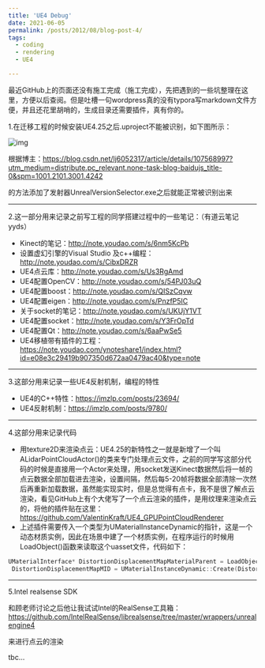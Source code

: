 ```yaml
---
title: 'UE4 Debug'
date: 2021-06-05
permalink: /posts/2012/08/blog-post-4/
tags:
  - coding
  - rendering
  - UE4

---
```


最近GitHub上的页面还没有施工完成（施工完成），先把遇到的一些坑整理在这里，方便以后查阅。但是吐槽一句wordpress真的没有typora写markdown文件方便，并且还花里胡哨的，生成目录还需要插件，真有你的。

1.在迁移工程的时候安装UE4.25之后.uproject不能被识别，如下图所示：

![img](https://sibylgaoselftalking.files.wordpress.com/2021/06/image.png?w=960)

根据博主：https://blog.csdn.net/lj6052317/article/details/107568997?utm_medium=distribute.pc_relevant.none-task-blog-baidujs_title-0&spm=1001.2101.3001.4242 

的方法添加了发射器UnrealVersionSelector.exe之后就能正常被识别出来

------

2.这一部分用来记录之前写工程的同学搭建过程中的一些笔记：（有道云笔记yyds）

- Kinect的笔记：http://note.youdao.com/s/6nm5KcPb
- 设置虚幻引擎的Visual Studio 及c++编程：http://note.youdao.com/s/CibxDRZR
- UE4点云库：http://note.youdao.com/s/Us3RgAmd
- UE4配置OpenCV：http://note.youdao.com/s/54PJ03uQ
- UE4配置boost：http://note.youdao.com/s/QISzCqvw
- UE4配置eigen：http://note.youdao.com/s/PnzfP5IC
- 关于socket的笔记：http://note.youdao.com/s/UKUjY1VT
- UE4配置socket：http://note.youdao.com/s/Y3FrOpTd
- UE4配置Qt：http://note.youdao.com/s/6aaPwSe5
- UE4移植带有插件的工程：https://note.youdao.com/ynoteshare1/index.html?id=e08e3c29419b907350d672aa0479ac40&type=note

------



3.这部分用来记录一些UE4反射机制，编程的特性

- UE4的C++特性：https://imzlp.com/posts/23694/
- UE4反射机制：https://imzlp.com/posts/9780/

------



4.这部分用来记录代码

- 用texture2D来渲染点云：UE4.25的新特性之一就是新增了一个叫ALidarPointCloudActor()的类来专门处理点云文件，之前的同学写这部分代码的时候是直接用一个Actor来处理，用socket发送Kinect数据然后将一帧的点云数据全部加载进去渲染，设置间隔，然后每5-20帧将数据全部清除一次然后再重新加载数据，虽然能实现实时，但是总觉得有点卡，我不是很了解点云渲染，看见GitHub上有个大佬写了一个点云渲染的插件，是用纹理来渲染点云的，将他的插件贴在这里：https://github.com/ValentinKraft/UE4_GPUPointCloudRenderer
- 上述插件需要传入一个类型为UMaterialInstanceDynamic的指针，这是一个动态材质实例，因此在场景中建了一个材质实例，在程序运行的时候用LoadObject()函数来读取这个uasset文件，代码如下：

```c++
UMaterialInterface* DistortionDisplacementMapMaterialParent = LoadObject(nullptr, TEXT("/OthkaSuite/Materials/OthkaDistortionDisplacement"));
 DistortionDisplacementMapMID = UMaterialInstanceDynamic::Create(DistortionDisplacementMapMaterialParent, nullptr);
```

------

5.Intel realsense SDK

和顾老师讨论之后他让我试试Intel的RealSense工具箱：https://github.com/IntelRealSense/librealsense/tree/master/wrappers/unrealengine4

来进行点云的渲染

tbc...